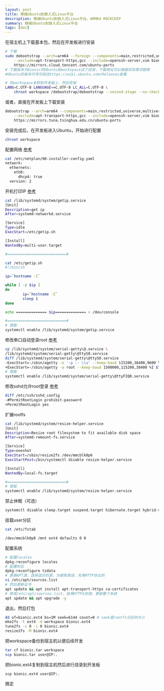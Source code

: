 ```yaml
---
layout: post
title: 移植Ubuntu到嵌入式Linux平台
description: 移植Ubuntu到嵌入式Linux平台，ARM64 ROCKCHIP
summary: 移植Ubuntu到嵌入式Linux平台
tags: [doc]
---
```



在宿主机上下载基本包，然后在开发板进行安装
```bash
# 下载
sudo debootstrap --arch=arm64 --foreign --components=main,restricted,universe,multiverse \
    --exclude=apt-transport-https,gcc --include=openssh-server,vim bionic workspace \
    https://mirrors.cloud.tencent.com/ubuntu-ports
# 下载版本为bionic的Ubuntu到workspace这个目录，下载地址可以根据实际情况替换
#Ubuntu的版本代号可前往https://wiki.ubuntu.com/Releases查看

# 将workspace复制到开发板上，然后安装
LANG=C.UTF-8 LANGUAGE==C.UTF-8 LC_ALL=C.UTF-8 \
    chroot workspace /debootstrap/debootstrap --second-stage --no-check-gpg
```

或者，直接在开发板上下载安装
```bash
debootstrap --arch=arm64 --components=main,restricted,universe,multiverse \
    --exclude=apt-transport-https,gcc --include=openssh-server,vim bionic workspace \
    https://mirrors.tuna.tsinghua.edu.cn/ubuntu-ports
```

安装完成后，在开发板进入Ubuntu，开始进行配置
```bash
chroot workspace
```

配置网络 [参考](https://cloud.tencent.com/developer/article/1699857)
```bash
cat /etc/netplan/00-installer-config.yaml
network:
  ethernets:
    eth0:
      dhcp4: true
  version: 2
```

开机打印IP [参考](https://www.jianshu.com/p/7fd8b6ea336e)
```bash
cat /lib/systemd/system/getip.service
[Unit]
Description=get ip
After=systemd-networkd.service

[Service]
Type=idle
ExecStart=/etc/getip.sh

[Install]
WantedBy=multi-user.target

#===========================#

cat /etc/getip.sh
#!/bin/sh

ip=`hostname -I`

while [ -z $ip ]
do
        ip=`hostname -I`
        sleep 1
done

echo ============== $ip============== > /dev/console

#===========================#
# 使能
systemctl enable /lib/systemd/system/getip.service
```

修改串口自动登录root [参考](https://blog.csdn.net/qq_40177571/article/details/113498224)
```bash
cp /lib/systemd/system/serial-getty\@.service \
/lib/systemd/system/serial-getty\@ttyS0.service
diff /lib/systemd/system/serial-getty\@ttyS0.service
-ExecStart=-/sbin/agetty -o '-p -- \\u' --keep-baud 115200,38400,9600 %I $TERM
+ExecStart=-/sbin/agetty -a root --keep-baud 1500000,115200,38400 %I $TERM
# 使能
systemctl enable /lib/systemd/system/serial-getty\@ttyFIQ0.service
```

修改sshd允许root登录 [参考](https://blog.csdn.net/Magic_Ninja/article/details/102308367)
```bash
diff /etc/ssh/sshd_config
-#PermitRootLogin prohibit-password
+PermitRootLogin yes
```

扩展rootfs
```bash
cat /lib/systemd/system/resize-helper.service
[Unit]
Description=Resize root filesystem to fit available disk space
After=systemd-remount-fs.service

[Service]
Type=oneshot
ExecStart=/sbin/resize2fs /dev/mmcblk0p6
ExecStartPost=/bin/systemctl disable resize-helper.service

[Install]
WantedBy=local-fs.target

#===========================#
# 使能
systemctl enable /lib/systemd/system/resize-helper.service
```

禁止休眠（可选）
```bash
systemctl disable sleep.target suspend.target hibernate.target hybrid-sleep.target
```

挂载user分区
```bash
cat /etc/fstab

/dev/mmcblk0p8 /mnt ext4 defaults 0 0
```

配置系统
```bash
# 配置locales
dpkg-reconfigure locales
# 配置时区
dpkg-reconfigure tzdata
# 更换APT源，选择适合的源，为避免错误，先用HTTP协议的
vi /etc/apt/sources.list
# 然后更新证书
apt update && apt install apt-transport-https ca-certificates
# 修改/etc/apt/sources.list，启用HTTPS的源，更新整个系统
apt update && apt upgrade -y
```

退出，然后打包
```bash
dd of=bionic.ext4 bs=1M seek=6144 count=0 # seek是rootfs分区的大小
mke2fs -t ext4 -d workspace bionic.ext4
tune2fs -c 0 -i 0 bionic.ext4
resize2fs -M bionic.ext4
```

把workspace备份到宿主机以便后续开发
```bash
tar cf bionic.tar workspace
scp bionic.tar user@IP:.
```

把bionic.ext4复制到宿主机然后进行烧录到开发板
```
scp bionic.ext4 user@IP:.
```

搞定
